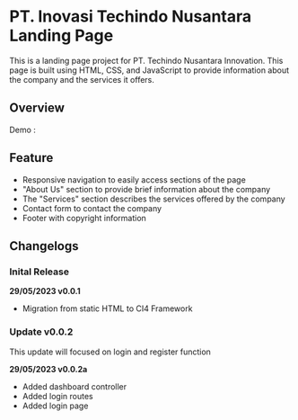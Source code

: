 # PT. Inovasi Techindo Nusantara Landing Page

This is a landing page project for PT. Techindo Nusantara Innovation. This page is built using HTML, CSS, and JavaScript to provide information about the company and the services it offers.

## Overview

Demo :

## Feature

- Responsive navigation to easily access sections of the page
- "About Us" section to provide brief information about the company
- The "Services" section describes the services offered by the company
- Contact form to contact the company
- Footer with copyright information

## Changelogs

### Inital Release

**29/05/2023 v0.0.1**

- Migration from static HTML to CI4 Framework

### Update v0.0.2
This update will focused on login and register function

**29/05/2023 v0.0.2a**

- Added dashboard controller
- Added login routes
- Added login page
